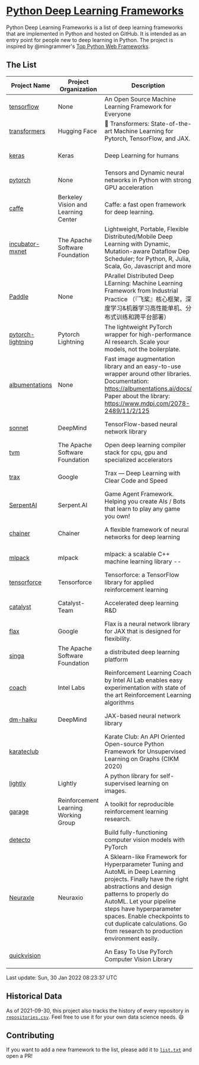 # [Python Deep Learning Frameworks](https://www.github.com/shimst3r/python-deep-learning-frameworks)

Python Deep Learning Frameworks is a list of deep learning frameworks that are implemented in Python and hosted on GitHub. It is intended as an entry point for people new to deep learning in Python. The project is inspired by @mingrammer's [Top Python Web Frameworks](https://github.com/mingrammer/python-web-framework-stars).

## The List

| Project Name | Project Organization | Description | Stars | Forks | Open Issues | Last Commit |
| ------------ | -------------------- | ----------- | ----: | ----: | ----------: | ----------- |
| [tensorflow](https://tensorflow.org) | None | An Open Source Machine Learning Framework for Everyone | 162526 | 86263 | 2543 | 0 day(s) ago |
| [transformers](https://huggingface.co/transformers) | Hugging Face | 🤗 Transformers: State-of-the-art Machine Learning for Pytorch, TensorFlow, and JAX. | 57531 | 13597 | 444 | 0 day(s) ago |
| [keras](http://keras.io/) | Keras | Deep Learning for humans | 53842 | 18977 | 257 | 0 day(s) ago |
| [pytorch](https://pytorch.org) | None | Tensors and Dynamic neural networks in Python with strong GPU acceleration | 53691 | 14836 | 11167 | 0 day(s) ago |
| [caffe](http://caffe.berkeleyvision.org/) | Berkeley Vision and Learning Center | Caffe: a fast open framework for deep learning. | 32219 | 18938 | 1178 | 1 day(s) ago |
| [incubator-mxnet](https://mxnet.apache.org) | The Apache Software Foundation | Lightweight, Portable, Flexible Distributed/Mobile Deep Learning with Dynamic, Mutation-aware Dataflow Dep Scheduler; for Python, R, Julia, Scala, Go, Javascript and more | 19840 | 6888 | 1972 | 1 day(s) ago |
| [Paddle](http://www.paddlepaddle.org/) | None | PArallel Distributed Deep LEarning: Machine Learning Framework from Industrial Practice （『飞桨』核心框架，深度学习&机器学习高性能单机、分布式训练和跨平台部署） | 17524 | 4266 | 2827 | 0 day(s) ago |
| [pytorch-lightning](https://pytorchlightning.ai) | Pytorch Lightning | The lightweight PyTorch wrapper for high-performance AI research. Scale your models, not the boilerplate. | 17165 | 2134 | 527 | 0 day(s) ago |
| [albumentations](https://albumentations.ai) | None | Fast image augmentation library and an easy-to-use wrapper around other libraries. Documentation:  https://albumentations.ai/docs/ Paper about the library: https://www.mdpi.com/2078-2489/11/2/125 | 9583 | 1231 | 258 | 0 day(s) ago |
| [sonnet](https://sonnet.dev/) | DeepMind | TensorFlow-based neural network library | 9175 | 1308 | 25 | 1 day(s) ago |
| [tvm](https://tvm.apache.org/) | The Apache Software Foundation | Open deep learning compiler stack for cpu, gpu and specialized accelerators | 7645 | 2369 | 326 | 0 day(s) ago |
| [trax](https://github.com/google/trax) | Google | Trax — Deep Learning with Clear Code and Speed | 6741 | 690 | 89 | 0 day(s) ago |
| [SerpentAI](http://serpent.ai) | Serpent.AI | Game Agent Framework. Helping you create AIs / Bots that learn to play any game you own! | 6145 | 724 | 2 | 1 day(s) ago |
| [chainer](https://chainer.org) | Chainer | A flexible framework of neural networks for deep learning | 5662 | 1379 | 9 | 2 day(s) ago |
| [mlpack](https://www.mlpack.org/) | mlpack | mlpack: a scalable C++ machine learning library --  | 3900 | 1404 | 73 | 0 day(s) ago |
| [tensorforce](https://github.com/tensorforce/tensorforce) | Tensorforce | Tensorforce: a TensorFlow library for applied reinforcement learning | 3080 | 514 | 4 | 2 day(s) ago |
| [catalyst](https://catalyst-team.com) | Catalyst-Team | Accelerated deep learning R&D | 2826 | 351 | 6 | 1 day(s) ago |
| [flax](https://github.com/google/flax) | Google | Flax is a neural network library for JAX that is designed for flexibility. | 2600 | 292 | 183 | 0 day(s) ago |
| [singa](https://github.com/apache/singa) | The Apache Software Foundation | a distributed deep learning platform | 2518 | 802 | 39 | 3 day(s) ago |
| [coach](https://intellabs.github.io/coach/) | Intel Labs | Reinforcement Learning Coach by Intel AI Lab enables easy experimentation with state of the art Reinforcement Learning algorithms | 2103 | 422 | 87 | 1 day(s) ago |
| [dm-haiku](https://dm-haiku.readthedocs.io) | DeepMind | JAX-based neural network library | 1678 | 126 | 39 | 1 day(s) ago |
| [karateclub](https://karateclub.readthedocs.io) |  | Karate Club: An API Oriented Open-source Python Framework for Unsupervised Learning on Graphs (CIKM 2020) | 1505 | 182 | 0 | 1 day(s) ago |
| [lightly](https://github.com/lightly-ai/lightly) | Lightly | A python library for self-supervised learning on images. | 1433 | 97 | 65 | 3 day(s) ago |
| [garage](https://github.com/rlworkgroup/garage) | Reinforcement Learning Working Group | A toolkit for reproducible reinforcement learning research. | 1389 | 247 | 221 | 1 day(s) ago |
| [detecto](https://detecto.readthedocs.io/) |  | Build fully-functioning computer vision models with PyTorch | 532 | 87 | 29 | 1 day(s) ago |
| [Neuraxle](https://www.neuraxle.org/) | Neuraxio | A Sklearn-like Framework for Hyperparameter Tuning and AutoML in Deep Learning projects. Finally have the right abstractions and design patterns to properly do AutoML. Let your pipeline steps have hyperparameter spaces. Enable checkpoints to cut duplicate calculations. Go from research to production environment easily. | 494 | 53 | 115 | 4 day(s) ago |
| [quickvision](https://github.com/oke-aditya/quickvision) |  | An Easy To Use PyTorch Computer Vision Library | 46 | 4 | 19 | 46 day(s) ago |

Last update: Sun, 30 Jan 2022 08:23:37 UTC

## Historical Data

As of 2021-09-30, this project also tracks the history of every repository in [`repositories.csv`](./repositories.csv). Feel free to use it for your own data science needs. :smile:

## Contributing

If you want to add a new framework to the list, please add it to [`list.txt`](./python-deep-learning-frameworks/list.txt) and open a PR!